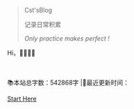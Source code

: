 




>Cst'sBlog
>
>记录日常积累           
>
>*Only practice makes perfect !*  


Hi，📎📎📎📎<span id="sitetime"></span>

<br>
<span id="busuanzi_container_site_pv" style='display:none'>
    👀 本站总访问量：<span id="busuanzi_value_site_pv"></span> 次
</span> 
<span id="busuanzi_container_site_uv" style='display:none'> | 🚴‍♂️ 本站总访客数：<span id="busuanzi_value_site_uv"></span> 人
</span> <br> 📚本站总字数：542868字 |🎈最近更新时间：<span id="updatetime"></span>
</br>

[Start Here](README.md)


